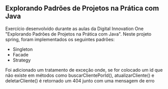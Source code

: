 ## Explorando Padrões de Projetos na Prática com Java

Exercício desenvolvido durante as aulas da Digital Innovation One "Explorando Padrões de Projetos na Prática com Java". Neste projeto spring, foram implementados os seguintes padrões:
<ul>
  <li>Singleton</li>
  <li>Facade</li>
  <li>Strategy</li>
</ul>

Foi adicionado um tratamento de exceção onde, se for colocado um id que não existe em métodos como buscarClientePorId(), atualizarCliente() e deletarCliente() é retornado um 404 junto com uma mensagem de erro
